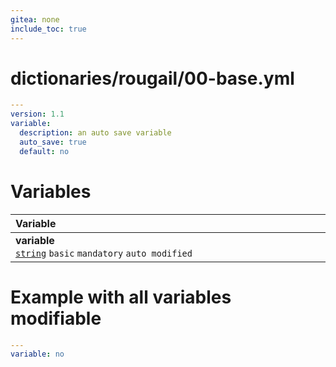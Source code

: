 ```yaml
---
gitea: none
include_toc: true
---
```

# dictionaries/rougail/00-base.yml

```yaml
---
version: 1.1
variable:
  description: an auto save variable
  auto_save: true
  default: no
```
# Variables

| Variable&nbsp;&nbsp;&nbsp;&nbsp;&nbsp;&nbsp;&nbsp;&nbsp;&nbsp;&nbsp;&nbsp;&nbsp;&nbsp;&nbsp;&nbsp;&nbsp;&nbsp;&nbsp;&nbsp;&nbsp;&nbsp;&nbsp;&nbsp;&nbsp;&nbsp;&nbsp;&nbsp;&nbsp;&nbsp;&nbsp;&nbsp;&nbsp;&nbsp;&nbsp;&nbsp;&nbsp;&nbsp;&nbsp;&nbsp;&nbsp;&nbsp;&nbsp;&nbsp;&nbsp;&nbsp;&nbsp;&nbsp;&nbsp;&nbsp;&nbsp;&nbsp;&nbsp;&nbsp;&nbsp;&nbsp;&nbsp;&nbsp;&nbsp;&nbsp;&nbsp;&nbsp;&nbsp;&nbsp;&nbsp;&nbsp;&nbsp;&nbsp;&nbsp;&nbsp;&nbsp;&nbsp;&nbsp;&nbsp;&nbsp;&nbsp;&nbsp;&nbsp;&nbsp;&nbsp;&nbsp;&nbsp;&nbsp;&nbsp;&nbsp;&nbsp;&nbsp;&nbsp;&nbsp;&nbsp;&nbsp;&nbsp;&nbsp;&nbsp;&nbsp;&nbsp;&nbsp;&nbsp;&nbsp;&nbsp;&nbsp;&nbsp;&nbsp;&nbsp;&nbsp;&nbsp;&nbsp;&nbsp;&nbsp;&nbsp;&nbsp;&nbsp;   | Description&nbsp;&nbsp;&nbsp;&nbsp;&nbsp;&nbsp;&nbsp;&nbsp;&nbsp;&nbsp;&nbsp;&nbsp;&nbsp;&nbsp;&nbsp;&nbsp;&nbsp;&nbsp;&nbsp;&nbsp;&nbsp;&nbsp;&nbsp;&nbsp;&nbsp;&nbsp;&nbsp;&nbsp;&nbsp;&nbsp;&nbsp;&nbsp;&nbsp;&nbsp;&nbsp;&nbsp;&nbsp;&nbsp;&nbsp;&nbsp;&nbsp;&nbsp;&nbsp;&nbsp;&nbsp;&nbsp;&nbsp;&nbsp;&nbsp;&nbsp;&nbsp;&nbsp;&nbsp;&nbsp;&nbsp;&nbsp;&nbsp;&nbsp;&nbsp;&nbsp;&nbsp;&nbsp;&nbsp;&nbsp;&nbsp;&nbsp;&nbsp;&nbsp;&nbsp;&nbsp;&nbsp;&nbsp;&nbsp;&nbsp;&nbsp;&nbsp;&nbsp;&nbsp;&nbsp;&nbsp;&nbsp;&nbsp;&nbsp;&nbsp;&nbsp;&nbsp;&nbsp;&nbsp;&nbsp;&nbsp;&nbsp;&nbsp;&nbsp;&nbsp;&nbsp;&nbsp;&nbsp;&nbsp;&nbsp;&nbsp;&nbsp;&nbsp;&nbsp;&nbsp;&nbsp;&nbsp;&nbsp;&nbsp;   |
|------------------------------------------------------------------------------------------------------------------------------------------------------------------------------------------------------------------------------------------------------------------------------------------------------------------------------------------------------------------------------------------------------------------------------------------------------------------------------------------------------------------------------------------------------------------------------------------------------------------------------------------------------------------------------------------------------|---------------------------------------------------------------------------------------------------------------------------------------------------------------------------------------------------------------------------------------------------------------------------------------------------------------------------------------------------------------------------------------------------------------------------------------------------------------------------------------------------------------------------------------------------------------------------------------------------------------------------------------------------------------------------------------|
| **variable**<br/>[`string`](https://rougail.readthedocs.io/en/latest/variable.html#variables-types) `basic` `mandatory` `auto modified`                                                                                                                                                                                                                                                                                                                                                                                                                                                                                                                                                              | An auto save variable.<br/>**Default**: no                                                                                                                                                                                                                                                                                                                                                                                                                                                                                                                                                                                                                                            |


# Example with all variables modifiable

```yaml
---
variable: no
```
